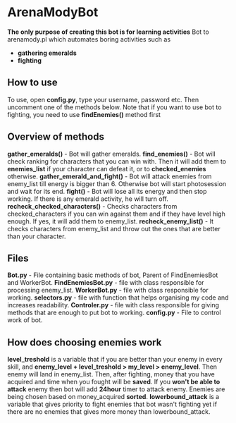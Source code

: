 # ArenaModyBot
**The only purpose of creating this bot is for learning activities**
Bot to arenamody.pl which automates boring activities such as
 - **gathering emeralds**
 - **fighting**
 ## How to use
To use, open **config.py**, type your username, password etc.
Then uncomment one of the methods below.
Note that if you want to use bot to fighting, you need to use **findEnemies()** method first
## Overview of methods
**gather_emeralds()** - Bot will gather emeralds.
**find_enemies()** - Bot will check ranking for characters that you can win with.
Then it will add them to **enemies_list** if your character can defeat it, or to **checked_enemies** otherwise.
**gather_emerald_and_fight()** - Bot will attack enemies from enemy_list till energy is bigger than 6.
 Otherwise bot will start photosession and wait for its end.
**fight()** - Bot will lose all its energy and then stop working.
 If there is any emerald activity, he will turn off.
**recheck_checked_characters()** - Checks characters from checked_characters if you can win against them and
 if they have level high enough. If yes, it will add them to enemy_list.
**recheck_enemy_list()** - It checks characters from enemy_list and throw out the ones that are better than your character.
## Files
**Bot.py** - File containing basic methods of bot, Parent of FindEnemiesBot and WorkerBot.
**FindEnemiesBot.py** - file with class responsible for processing enemy_list.
**WorkerBot.py** - file with class responsible for working.
**selectors.py** - file with function that helps organising my code and increases readability.
**Controler.py** - file with class responsible for giving methods that are enough to put bot to working.
**config.py** - File to control work of bot.
## How does choosing enemies work
**level_treshold** is a variable that if you are better than your enemy in every skill, and
**enemy_level + level_treshold > my_level > enemy_level**.
Then enemy will land in enemy_list.
Then, after fighting, money that you have acquired and time when you fought will be **saved**.
If you **won't be able to attack** enemy then bot will add **24hour** timer to attack enemy.
Enemies are being chosen based on money_acquired **sorted**.
**lowerbound_attack** is a variable that gives priority to fight enemies that bot wasn't fighting yet if
 there are no enemies that gives more money than lowerbound_attack.